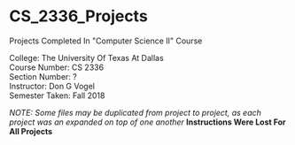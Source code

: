 # CS_2336_Projects
Projects Completed In "Computer Science II" Course

College: The University Of Texas At Dallas\
Course Number: CS 2336\
Section Number: ?\
Instructor: Don G Vogel\
Semester Taken: Fall 2018

*NOTE: Some files may be duplicated from project to project, as each project was an expanded on top of one another*
**Instructions Were Lost For All Projects**
